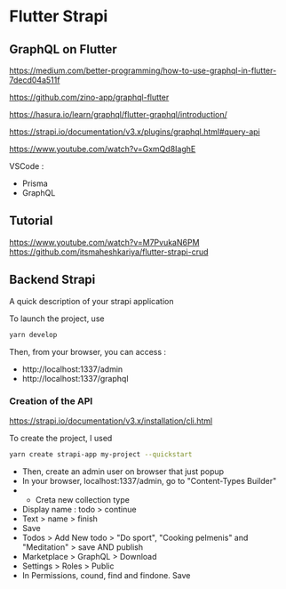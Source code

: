 # Flutter Strapi

## GraphQL on Flutter
https://medium.com/better-programming/how-to-use-graphql-in-flutter-7decd04a511f

https://github.com/zino-app/graphql-flutter

https://hasura.io/learn/graphql/flutter-graphql/introduction/

https://strapi.io/documentation/v3.x/plugins/graphql.html#query-api

https://www.youtube.com/watch?v=GxmQd8IaghE

VSCode :<br/>
- Prisma
- GraphQL

## Tutorial

https://www.youtube.com/watch?v=M7PvukaN6PM<br/>
https://github.com/itsmaheshkariya/flutter-strapi-crud

## Backend Strapi 

A quick description of your strapi application

To launch the project, use
```bash
yarn develop
```
Then, from your browser, you can access :
- http://localhost:1337/admin
- http://localhost:1337/graphql

### Creation of the API 

https://strapi.io/documentation/v3.x/installation/cli.html

To create the project, I used 
```bash
yarn create strapi-app my-project --quickstart
```
- Then, create an admin user on browser that just popup
- In your browser, localhost:1337/admin, go to "Content-Types Builder"
- + Creta new collection type
- Display name : todo > continue
- Text > name > finish
- Save
- Todos > Add New todo > "Do sport", "Cooking pelmenis" and "Meditation" > save AND publish
- Marketplace > GraphQL > Download
- Settings > Roles > Public 
- In Permissions, cound, find and findone. Save

